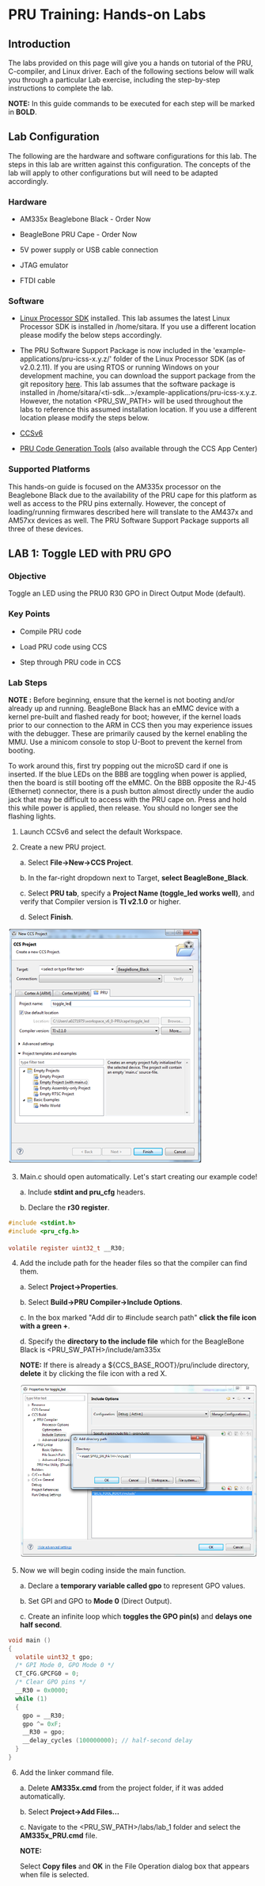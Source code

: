 # PRU Training: Hands-on Labs

## Introduction

The labs provided on this page will give you a hands on tutorial of the PRU, C-compiler,
and Linux driver.
Each of the following sections below will walk you through a particular Lab exercise,
including the step-by-step instructions to complete the lab.

<b>NOTE:</b> In this guide commands to be executed for each step will be marked in <b>BOLD</b>.

## Lab Configuration

The following are the hardware and software configurations for this lab.
The steps in this lab are written against this configuration.
The concepts of the lab will apply to other configurations but will need to be adapted accordingly.

### Hardware

- AM335x Beaglebone Black - Order Now

- BeagleBone PRU Cape - Order Now

- 5V power supply or USB cable connection

- JTAG emulator

- FTDI cable

### Software

- [Linux Processor SDK](http://www.ti.com/tool/PROCESSOR-SDK-AM335X) installed.
  This lab assumes the latest Linux Processor SDK is installed in /home/sitara.
  If you use a different location please modify the below steps accordingly.

- The PRU Software Support Package is now included in the 'example-applications/pru-icss-x.y.z/'
  folder of the Linux Processor SDK (as of v2.0.2.11).
  If you are using RTOS or running Windows on your development machine, you can download
  the support package from the git repository [here](https://git.ti.com/pru-software-support-package/pru-software-support-package/trees/master).
  This lab assumes that the software package is installed in /home/sitara/<ti-sdk...>/example-applications/pru-icss-x.y.z.
  However, the notation <PRU_SW_PATH> will be used throughout the labs to reference
  this assumed installation location.
  If you use a different location please modify the steps below.

- [CCSv6](http://processors.wiki.ti.com/index.php/Download_CCS#Code_Composer_Studio_Version_6_Downloads)

- [PRU Code Generation Tools](http://software-dl.ti.com/codegen/non-esd/downloads/download.htm#PRU)
  (also available through the CCS App Center)

### Supported Platforms

This hands-on guide is focused on the AM335x processor on the Beaglebone Black due to the
availability of the PRU cape for this platform as well as access to the PRU pins externally.
However, the concept of loading/running firmwares described here will translate to the
AM437x and AM57xx devices as well.
The PRU Software Support Package supports all three of these devices.

## LAB 1: Toggle LED with PRU GPO

### Objective

Toggle an LED using the PRU0 R30 GPO in Direct Output Mode (default).

### Key Points

- Compile PRU code

- Load PRU code using CCS

- Step through PRU code in CCS

### Lab Steps

<b>NOTE :</b>
Before beginning, ensure that the kernel is not booting and/or already up and running.
BeagleBone Black has an eMMC device with a kernel pre-built and flashed ready for boot;
however, if the kernel loads prior to our connection to the ARM in CCS then you may
experience issues with the debugger.
These are primarily caused by the kernel enabling the MMU.
Use a minicom console to stop U-Boot to prevent the kernel from booting.

To work around this, first try popping out the microSD card if one is inserted.
If the blue LEDs on the BBB are toggling when power is applied, then the board is still
booting off the eMMC. On the BBB opposite the RJ-45 (Ethernet) connector, there is a push
button almost directly under the audio jack that may be difficult to access with the PRU
cape on.
Press and hold this while power is applied, then release.
You should no longer see the flashing lights.

1. Launch CCSv6 and select the default Workspace.

2. Create a new PRU project.

   a. Select <b>File->New->CCS Project</b>.

   b. In the far-right dropdown next to Target, <b>select BeagleBone_Black</b>.

   c. Select <b>PRU tab</b>, specify a <b>Project Name (toggle_led works well)</b>, and verify that Compiler version is <b>TI v2.1.0</b> or higher.

   d. Select <b>Finish</b>.
   
![fig_1](./Pru_lab1_newproj.png)

3. Main.c should open automatically. Let's start creating our example code!

   a. Include <b>stdint and pru_cfg</b> headers.

   b. Declare the <b>r30 register</b>.

```C
#include <stdint.h>
#include <pru_cfg.h>

volatile register uint32_t __R30;
```

4. Add the include path for the header files so that the compiler can find them.

   a. Select <b>Project->Properties</b>.

   b. Select <b>Build->PRU Compiler->Include Options</b>.

   c. In the box marked "Add dir to #include search path" <b>click the file icon with a green +</b>.

   d. Specify the <b>directory to the include file</b> which for the BeagleBone Black is <PRU_SW_PATH>/include/am335x

   <b>NOTE:</b>
   If there is already a ${CCS_BASE_ROOT}/pru/include directory, <b>delete</b> it by clicking the file icon with a red X.

   ![fig_2](./Pru_lab1_include.png)

5. Now we will begin coding inside the main function.

   a. Declare a <b>temporary variable called gpo</b> to represent GPO values.

   b. Set GPI and GPO to <b>Mode 0</b> (Direct Output).

   c. Create an infinite loop which <b>toggles the GPO pin(s)</b> and <b>delays one half second</b>.

```C
void main ()
{
  volatile uint32_t gpo; 
  /* GPI Mode 0, GPO Mode 0 */
  CT_CFG.GPCFG0 = 0;
  /* Clear GPO pins */
  __R30 = 0x0000;
  while (1)
  {
    gpo = __R30;
    gpo ^= 0xF;
    __R30 = gpo;
    __delay_cycles (100000000); // half-second delay
  }
}
```

6. Add the linker command file.

   a. Delete <b>AM335x.cmd</b> from the project folder, if it was added automatically.

   b. Select <b>Project->Add Files...</b>

   c. Navigate to the <PRU_SW_PATH>/labs/lab_1 folder and select the <b>AM335x_PRU.cmd</b> file.
   
   <b>NOTE:</b>

   Select <b>Copy files</b> and <b>OK</b> in the File Operation dialog box that appears when file is selected.
   
